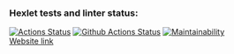 ### Hexlet tests and linter status:
[![Actions Status](https://github.com/tmvfb/python-project-83/workflows/hexlet-check/badge.svg)](https://github.com/tmvfb/python-project-83/actions)
[![Github Actions Status](https://github.com/tmvfb/python-project-83/workflows/Python%20CI/badge.svg)](https://github.com/tmvfb/python-project-83/actions)
[![Maintainability](https://api.codeclimate.com/v1/badges/e8c10e413c1d551c63cc/maintainability)](https://codeclimate.com/github/tmvfb/python-project-83/maintainability)  
[Website link](https://tmvfb-project-83.onrender.com)  